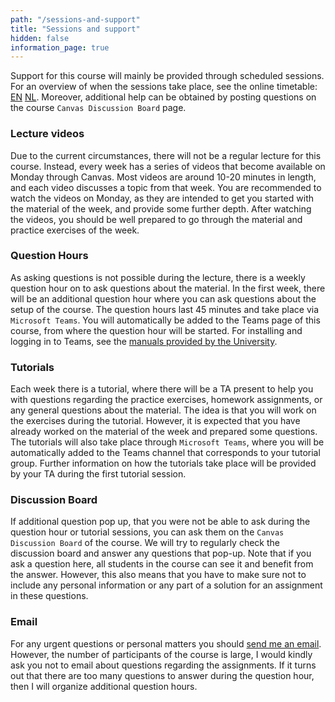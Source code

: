 ```yaml
---
path: "/sessions-and-support"
title: "Sessions and support"
hidden: false
information_page: true
---
```


Support for this course will mainly be provided through scheduled sessions. For an overview of when the sessions take place, see the online timetable: [EN](https://timetables.eur.nl/link?timetables.0.key=FEB21011X&timetables.0.type=module&timetables.0.source=2020&timetables.1.key=FEB21011X&timetables.1.type=examrequirement&ignoreEmpty=true&ignoreNotFound=true&view=list&term=2020:Academic%20Year
) [NL](https://timetables.eur.nl/link?timetables.0.key=FEB21011&timetables.0.type=module&timetables.0.source=2020&timetables.1.key=FEB21011&timetables.1.type=examrequirement&ignoreEmpty=true&ignoreNotFound=true&view=list&term=2020:Academic%20Year). Moreover, additional help can be obtained by posting questions on the course `Canvas Discussion Board` page.

### Lecture videos
Due to the current circumstances, there will not be a regular lecture for this course. Instead, every week has a series of videos that become available on Monday through Canvas. Most videos are around 10-20 minutes in length, and each video discusses a topic from that week. You are recommended to watch the videos on Monday, as they are intended to get you started with the material of the week, and provide some further depth. After watching the videos, you should be well prepared to go through the material and practice exercises of the week.

### Question Hours
As asking questions is not possible during the lecture, there is a weekly question hour on to ask questions about the material. In the first week, there will be an additional question hour where you can ask questions about the setup of the course. The question hours last 45 minutes and take place via `Microsoft Teams`. You will automatically be added to the Teams page of this course, from where the question hour will be started. For installing and logging in to Teams, see the [manuals provided by the University](https://my.eur.nl/en/eur/ict-1/teams-chat-and-presence). 

### Tutorials
Each week there is a tutorial, where there will be a TA present to help you with questions regarding the practice exercises, homework assignments, or any general questions about the material. The idea is that you will work on the exercises during the tutorial. However, it is expected that you have already worked on the material of the week and prepared some questions. The tutorials will also take place through `Microsoft Teams`, where you will be automatically added to the Teams channel that corresponds to your tutorial group. Further information on how the tutorials take place will be provided by your TA during the first tutorial session.

### Discussion Board
If additional question pop up, that you were not be able to ask during the question hour or tutorial sessions, you can ask them on the `Canvas Discussion Board` of the course. We will try to regularly check the discussion board and answer any questions that pop-up. Note that if you ask a question here, all students in the course can see it and benefit from the answer. However, this also means that you have to make sure not to include any personal information or any part of a solution for an assignment in these questions.

### Email
For any urgent questions or personal matters you should [send me an email](mailto:n.w.koning@ese.eur.nl). However, the number of participants of the course is large, I would kindly ask you not to email about questions regarding the assignments. If it turns out that there are too many questions to answer during the question hour, then I will organize additional question hours.